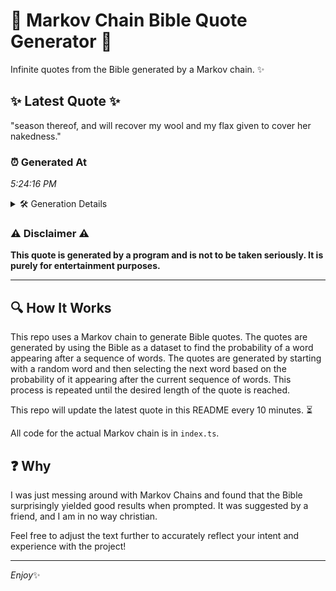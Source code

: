 # 📖 Markov Chain Bible Quote Generator 📖

Infinite quotes from the Bible generated by a Markov chain. ✨

## ✨ Latest Quote ✨
"season thereof, and will recover my wool and my flax given to cover her nakedness."

### ⏰ Generated At
*5:24:16 PM*

<details>
    <summary>🛠️ Generation Details</summary>
    <p>
        <strong>🌱 Seed:</strong> season<br>
        <strong>🔄 Iterations:</strong> 14<br>
        <strong>📜 Context History:</strong><br>[ season ]: thereof,<br>[ season, thereof, ]: and<br>[ season, thereof,, and ]: will<br>[ season, thereof,, and, will ]: recover<br>[ season, thereof,, and, will, recover ]: my<br>[ season, thereof,, and, will, recover, my ]: wool<br>[ thereof,, and, will, recover, my, wool ]: and<br>[ and, will, recover, my, wool, and ]: my<br>[ will, recover, my, wool, and, my ]: flax<br>[ recover, my, wool, and, my, flax ]: given<br>[ my, wool, and, my, flax, given ]: to<br>[ wool, and, my, flax, given, to ]: cover<br>[ and, my, flax, given, to, cover ]: her<br>[ my, flax, given, to, cover, her ]: nakedness.<br>
    </p>
</details>

### ⚠️ Disclaimer ⚠️
**This quote is generated by a program and is not to be taken seriously. It is purely for entertainment purposes.**

---

## 🔍 How It Works

This repo uses a Markov chain to generate Bible quotes. The quotes are generated by using the Bible as a dataset to find the probability of a word appearing after a sequence of words. The quotes are generated by starting with a random word and then selecting the next word based on the probability of it appearing after the current sequence of words. This process is repeated until the desired length of the quote is reached.

This repo will update the latest quote in this README every 10 minutes. ⏳

All code for the actual Markov chain is in `index.ts`.

## ❓ Why

I was just messing around with Markov Chains and found that the Bible surprisingly yielded good results when prompted. 
It was suggested by a friend, and I am in no way christian.

Feel free to adjust the text further to accurately reflect your intent and experience with the project!

---

*Enjoy*✨
